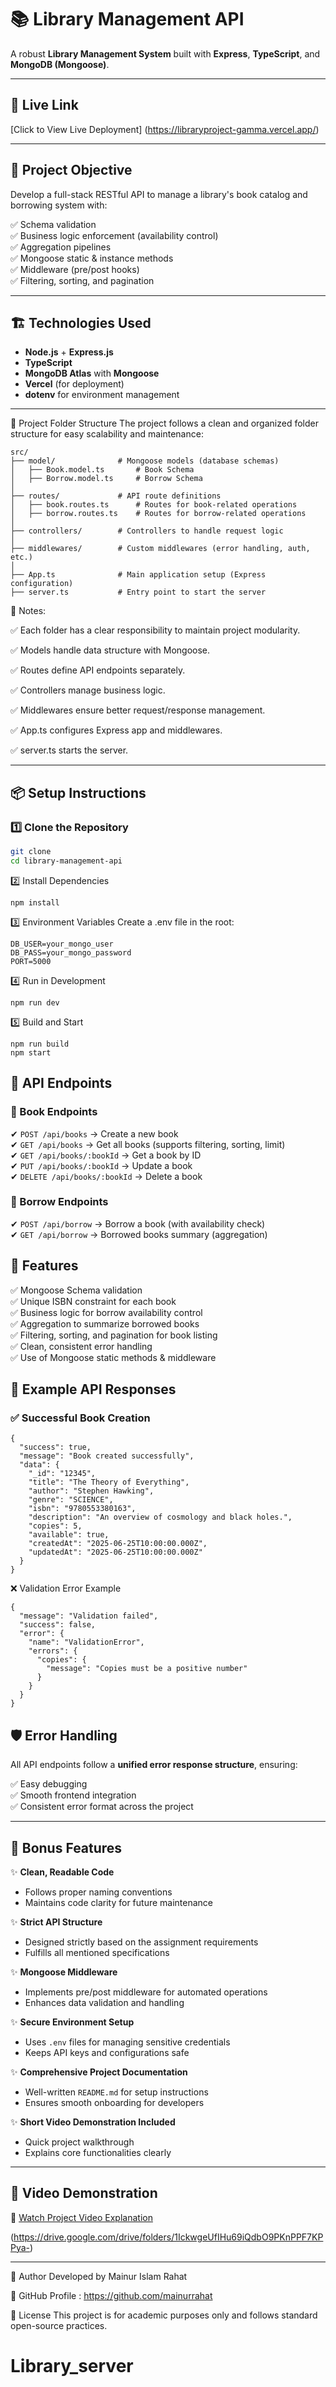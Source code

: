 # 📚 Library Management API

A robust **Library Management System** built with **Express**, **TypeScript**, and **MongoDB (Mongoose)**.

---

## 🚀 Live Link
[Click to View Live Deployment] (https://libraryproject-gamma.vercel.app/)

---

## 🎯 Project Objective

Develop a full-stack RESTful API to manage a library's book catalog and borrowing system with:

✅ Schema validation  
✅ Business logic enforcement (availability control)  
✅ Aggregation pipelines  
✅ Mongoose static & instance methods  
✅ Middleware (pre/post hooks)  
✅ Filtering, sorting, and pagination  

---

## 🏗️ Technologies Used

- **Node.js** + **Express.js**  
- **TypeScript**  
- **MongoDB Atlas** with **Mongoose**  
- **Vercel** (for deployment)  
- **dotenv** for environment management  

---

📂 Project Folder Structure
The project follows a clean and organized folder structure for easy scalability and maintenance:
```
src/
├── model/              # Mongoose models (database schemas)
│   ├── Book.model.ts       # Book Schema
│   ├── Borrow.model.ts     # Borrow Schema
│
├── routes/             # API route definitions
│   ├── book.routes.ts      # Routes for book-related operations
│   ├── borrow.routes.ts    # Routes for borrow-related operations
│
├── controllers/        # Controllers to handle request logic
│
├── middlewares/        # Custom middlewares (error handling, auth, etc.)
│
├── App.ts              # Main application setup (Express configuration)
├── server.ts           # Entry point to start the server
```
📌 Notes:

✅ Each folder has a clear responsibility to maintain project modularity.

✅ Models handle data structure with Mongoose.

✅ Routes define API endpoints separately.

✅ Controllers manage business logic.

✅ Middlewares ensure better request/response management.

✅ App.ts configures Express app and middlewares.

✅ server.ts starts the server.

---

## 📦 Setup Instructions

### 1️⃣ Clone the Repository
```bash
git clone  
cd library-management-api
```

2️⃣ Install Dependencies
```
npm install
```

3️⃣ Environment Variables
Create a .env file in the root:
```
DB_USER=your_mongo_user
DB_PASS=your_mongo_password
PORT=5000
```

4️⃣ Run in Development
```
npm run dev
```
5️⃣ Build and Start
```
npm run build
npm start
```
## 📖 API Endpoints

### 🔹 Book Endpoints

✔ `POST /api/books` → Create a new book  
✔ `GET /api/books` → Get all books (supports filtering, sorting, limit)  
✔ `GET /api/books/:bookId` → Get a book by ID  
✔ `PUT /api/books/:bookId` → Update a book  
✔ `DELETE /api/books/:bookId` → Delete a book  


### 🔹 Borrow Endpoints

✔ `POST /api/borrow` → Borrow a book (with availability check)  
✔ `GET /api/borrow` → Borrowed books summary (aggregation)  



## 🔧 Features

✅ Mongoose Schema validation  
✅ Unique ISBN constraint for each book  
✅ Business logic for borrow availability control  
✅ Aggregation to summarize borrowed books  
✅ Filtering, sorting, and pagination for book listing  
✅ Clean, consistent error handling  
✅ Use of Mongoose static methods & middleware  


## 🧩 Example API Responses

### ✅ Successful Book Creation

```
{
  "success": true,
  "message": "Book created successfully",
  "data": {
    "_id": "12345",
    "title": "The Theory of Everything",
    "author": "Stephen Hawking",
    "genre": "SCIENCE",
    "isbn": "9780553380163",
    "description": "An overview of cosmology and black holes.",
    "copies": 5,
    "available": true,
    "createdAt": "2025-06-25T10:00:00.000Z",
    "updatedAt": "2025-06-25T10:00:00.000Z"
  }
}
```
❌ Validation Error Example
```
{
  "message": "Validation failed",
  "success": false,
  "error": {
    "name": "ValidationError",
    "errors": {
      "copies": {
        "message": "Copies must be a positive number"
      }
    }
  }
}
```
## 🛡️ Error Handling

All API endpoints follow a **unified error response structure**, ensuring:

✅ Easy debugging  
✅ Smooth frontend integration  
✅ Consistent error format across the project  

---

## 🏅 Bonus Features

✨ **Clean, Readable Code**  
- Follows proper naming conventions  
- Maintains code clarity for future maintenance  

✨ **Strict API Structure**  
- Designed strictly based on the assignment requirements  
- Fulfills all mentioned specifications  

✨ **Mongoose Middleware**  
- Implements pre/post middleware for automated operations  
- Enhances data validation and handling  

✨ **Secure Environment Setup**  
- Uses `.env` files for managing sensitive credentials  
- Keeps API keys and configurations safe  

✨ **Comprehensive Project Documentation**  
- Well-written `README.md` for setup instructions  
- Ensures smooth onboarding for developers  

✨ **Short Video Demonstration Included**  
- Quick project walkthrough  
- Explains core functionalities clearly  

---

## 🎥 Video Demonstration

🔗 [Watch Project Video Explanation](#)  

(https://drive.google.com/drive/folders/1IckwgeUfIHu69iQdbO9PKnPPF7KPPya-)

---
🤝 Author
Developed by Mainur Islam Rahat

🔗 GitHub Profile : https://github.com/mainurrahat

📝 License
This project is for academic purposes only and follows standard open-source practices.


# Library_server
